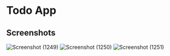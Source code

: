 # Todo App



## Screenshots
![Screenshot (1249)](https://user-images.githubusercontent.com/56087847/221170099-5db0654f-8048-4e4d-8e61-e53a5d16368f.png)
![Screenshot (1250)](https://user-images.githubusercontent.com/56087847/221170106-586232d5-6f54-47a9-97c3-e68616384559.png)
![Screenshot (1251)](https://user-images.githubusercontent.com/56087847/221170118-7d5cfef7-edd8-47ce-a534-3136c364ae7e.png)
